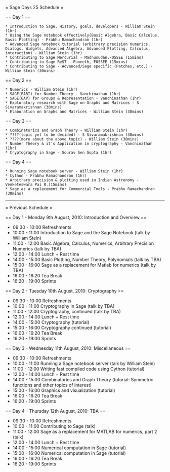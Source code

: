 = Sage Days 25 Schedule =

== Day 1 ==

    * Introduction to Sage, History, goals, developers - William Stein (1hr)
    * Using the Sage notebook effectively(Basic Algebra, Basic Calculus, Basic Plotting) - Prabhu Ramachandran (1hr)
    * Advanced Sage notebook tutorial (arbitrary precision numerics, Dialogs, Widgets, Advanced Algebra, Advanced Plotting, Calculus, interaction) - William Stein (1hr)
    * Contributing to Sage Mercurial - Madhusudan,FOSSEE (15mins)
    * Contributing to Sage ReST - Puneeth, FOSSEE (15mins)
    * Contributing to Sage - Advanced/Sage specific (Patches, etc.) - William Stein (30mins)

== Day 2 ==

    * Numerics - William Stein (1hr)
    * SAGE(PARI) for Number Theory - Vanchinathan (1hr)
    * SAGE(GAP) for Groups & Representation - Vanchinathan (1hr)
    * Exploratory research with Sage on Graphs and Matrices - S Sivaramakrishnan (30mins)
    * Elaboration on Graphs and Matrices - William Stein (30mins)

== Day 3 ==

    * Combinatorics and Graph Theory - William Stein (1hr)
    * ????(topic yet to be decided) - S Sivaramakrishnan (30mins)
    * ????(more about the above topic) - William Stein (30mins)
    * Number Theory & it's Application in cryptography - Vanchinathan (1hr)
    * Cryptography in Sage - Sourav Sen Gupta (1hr)

== Day 4 ==

    * Running Sage notebook server - William Stein (1hr)
    * Cython - Prabhu Ramachandran (1hr)
    * Arbitrary precision & plotting used in Indian Astronomy - Venketeswara Pai R.(15mins)
    * Sage as a replacement for Commercial Tools - Prabhu Ramachandran (30mins)

------------------------------------------------------------------------------------------------------

= Previous Schedule =

== Day 1 - Monday 9th August, 2010: Introduction and Overview ==
  * 09:30 - 10:00  Refreshments
  * 10:00 - 11:00  Introduction to Sage and the Sage Notebook (talk by William Stein)
  * 11:00 - 12:00  Basic Algebra, Calculus, Numerics, Arbitrary Precision Numerics (talk by TBA)
  * 12:00 - 14:00  Lunch + Rest time
  * 14:00 - 15:00  Basic Plotting, Number Theory, Polynomials  (talk by TBA)
  * 15:00 - 16:00  Sage as a replacement for Matlab for numerics  (talk by TBA)
  * 16:00 - 16:20  Tea Break
  * 16:20 - 19:00  Sprints

== Day 2 - Tuesday 10th August, 2010: Cryptography ==
  * 09:30 - 10:00   Refreshments
  * 10:00 - 11:00   Cryptography in Sage (talk by TBA)
  * 11:00 - 12:00   Cryptography, continued (talk by TBA)
  * 12:00 - 14:00   Lunch + Rest time
  * 14:00 - 15:00   Cryptography (tutorial)
  * 15:00 - 16:00   Cryptography continued (tutorial)
  * 16:00 - 16:20   Tea Break
  * 16:20 - 19:00   Sprints

== Day 3 - Wednesday 11th August, 2010: Miscellaneous ==
  * 09:30 - 10:00   Refreshments
  * 10:00 - 11:00   Running a Sage notebook server (talk by William Stein)
  * 11:00 - 12:00   Writing fast compiled code using Cython (tutorial)
  * 12:00 - 14:00   Lunch + Rest time
  * 14:00 - 15:00   Combinatorics and Graph Theory (tutorial: Symmetric functions and other topics of interest)
  * 15:00 - 16:00   Graphics and visualization (tutorial)
  * 16:00 - 16:20   Tea Break
  * 16:20 - 19:00   Sprints


== Day 4 - Thursday 12th August, 2010: TBA ==
  * 09:30 - 10:00   Refreshments
  * 10:00 - 11:00   Contributing to Sage (talk)
  * 11:00 - 12:00   Sage as a replacement for MATLAB for numerics, part 2 (talk)
  * 12:00 - 14:00   Lunch + Rest time
  * 14:00 - 15:00   Numerical computation in Sage (tutorial)
  * 15:00 - 16:00   Numerical computation in Sage (tutorial)
  * 16:00 - 16:20   Tea Break
  * 16:20 - 19:00   Sprints
